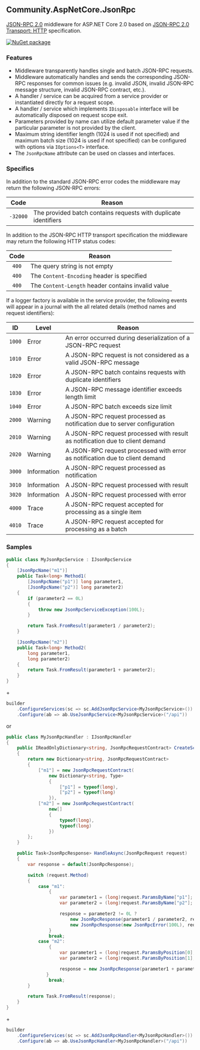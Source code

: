 ## Community.AspNetCore.JsonRpc

[JSON-RPC 2.0](http://www.jsonrpc.org/specification) middleware for ASP.NET Core 2.0 based on [JSON-RPC 2.0 Transport: HTTP](https://www.simple-is-better.org/json-rpc/transport_http.html) specification.

[![NuGet package](https://img.shields.io/nuget/v/Community.AspNetCore.JsonRpc.svg?style=flat-square)](https://www.nuget.org/packages/Community.AspNetCore.JsonRpc)

### Features

- Middleware transparently handles single and batch JSON-RPC requests.
- Middleware automatically handles and sends the corresponding JSON-RPC responses for common issues (e.g. invalid JSON, invalid JSON-RPC message structure, invalid JSON-RPC contract, etc.).
- A handler / service can be acquired from a service provider or instantiated directly for a request scope.
- A handler / service which implements `IDisposable` interface will be automatically disposed on request scope exit.
- Parameters provided by name can utilize default parameter value if the particular parameter is not provided by the client.
- Maximum string identifier length (1024 is used if not specified) and maximum batch size (1024 is used if not specified) can be configured with options via `IOptions<T>` interface.
- The `JsonRpcName` attribute can be used on classes and interfaces.

### Specifics

In addition to the standard JSON-RPC error codes the middleware may return the following JSON-RPC errors:

Code | Reason
:---: | ---
`-32000` | The provided batch contains requests with duplicate identifiers

In addition to the JSON-RPC HTTP transport specification the middleware may return the following HTTP status codes:

Code | Reason
:---: | ---
`400` | The query string is not empty
`400` | The `Content-Encoding` header is specified
`400` | The `Content-Length` header contains invalid value

If a logger factory is available in the service provider, the following events will appear in a journal with the all related details (method names and request identifiers):

ID | Level | Reason
:---: | --- | ---
`1000` | Error | An error occurred during deserialization of a JSON-RPC request
`1010` | Error | A JSON-RPC request is not considered as a valid JSON-RPC message
`1020` | Error | A JSON-RPC batch contains requests with duplicate identifiers
`1030` | Error | A JSON-RPC message identifier exceeds length limit
`1040` | Error | A JSON-RPC batch exceeds size limit
`2000` | Warning | A JSON-RPC request processed as notification due to server configuration
`2010` | Warning | A JSON-RPC request processed with result as notification due to client demand
`2020` | Warning | A JSON-RPC request processed with error as notification due to client demand
`3000` | Information | A JSON-RPC request processed as notification
`3010` | Information | A JSON-RPC request processed with result
`3020` | Information | A JSON-RPC request processed with error
`4000` | Trace | A JSON-RPC request accepted for processing as a single item
`4010` | Trace | A JSON-RPC request accepted for processing as a batch

### Samples

```cs
public class MyJsonRpcService : IJsonRpcService
{
    [JsonRpcName("m1")]
    public Task<long> Method1(
        [JsonRpcName("p1")] long parameter1,
        [JsonRpcName("p2")] long parameter2)
    {
        if (parameter2 == 0L)
        {
            throw new JsonRpcServiceException(100L);
        }

        return Task.FromResult(parameter1 / parameter2);
    }

    [JsonRpcName("m2")]
    public Task<long> Method2(
        long parameter1,
        long parameter2)
    {
        return Task.FromResult(parameter1 + parameter2);
    }
}
```
\+
```cs
builder
    .ConfigureServices(sc => sc.AddJsonRpcService<MyJsonRpcService>())
    .Configure(ab => ab.UseJsonRpcService<MyJsonRpcService>("/api"))
```
or
```cs
public class MyJsonRpcHandler : IJsonRpcHandler
{
    public IReadOnlyDictionary<string, JsonRpcRequestContract> CreateScheme()
    {
        return new Dictionary<string, JsonRpcRequestContract>
        {
            ["m1"] = new JsonRpcRequestContract(
                new Dictionary<string, Type>
                {
                    ["p1"] = typeof(long),
                    ["p2"] = typeof(long)
                }),
            ["m2"] = new JsonRpcRequestContract(
                new[]
                {
                    typeof(long),
                    typeof(long)
                })
        };
    }

    public Task<JsonRpcResponse> HandleAsync(JsonRpcRequest request)
    {
        var response = default(JsonRpcResponse);

        switch (request.Method)
        {
            case "m1":
                {
                    var parameter1 = (long)request.ParamsByName["p1"];
                    var parameter2 = (long)request.ParamsByName["p2"];

                    response = parameter2 != 0L ?
                        new JsonRpcResponse(parameter1 / parameter2, request.Id) :
                        new JsonRpcResponse(new JsonRpcError(100L), request.Id);
                }
                break;
            case "m2":
                {
                    var parameter1 = (long)request.ParamsByPosition[0];
                    var parameter2 = (long)request.ParamsByPosition[1];

                    response = new JsonRpcResponse(parameter1 + parameter2, request.Id);
               }
                break;
        }

        return Task.FromResult(response);
    }
}
```
\+
```cs
builder
    .ConfigureServices(sc => sc.AddJsonRpcHandler<MyJsonRpcHandler>())
    .Configure(ab => ab.UseJsonRpcHandler<MyJsonRpcHandler>("/api"))
```